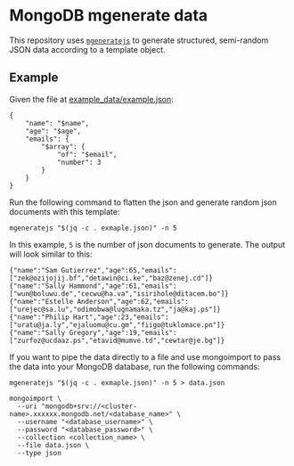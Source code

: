 # MongoDB mgenerate data

This repository uses [`mgeneratejs`](https://github.com/rueckstiess/mgeneratejs) to generate structured, semi-random JSON data according to a template object.

## Example

Given the file at [example_data/example.json](./example_data/example.json):
```
{
    "name": "$name",
    "age": "$age",
    "emails": {
        "$array": {
            "of": "$email",
            "number": 3
        }
    }
}
```

Run the following command to flatten the json and generate random json documents with this template:
```
mgeneratejs "$(jq -c . exmaple.json)" -n 5
```
In this example, `5` is the number of json documents to generate. The output will look similar to this:
```
{"name":"Sam Gutierrez","age":65,"emails":["zek@ozijojij.bf","detawin@ci.ke","baz@zenej.cd"]}
{"name":"Sally Hammond","age":61,"emails":["wun@boluwu.de","cecwu@ha.va","isirihole@ditacem.bo"]}
{"name":"Estelle Anderson","age":62,"emails":["urejec@sa.lu","odimobwa@lugnamaka.tz","ja@kaj.ps"]}
{"name":"Philip Hart","age":23,"emails":["uratu@ja.ly","ejaluomu@cu.gm","fiigo@tuklomace.pn"]}
{"name":"Sally Gregory","age":19,"emails":["zurfoz@ucdaaz.ps","etavid@mumve.td","cewtar@je.bg"]}
```

If you want to pipe the data directly to a file and use mongoimport to pass the data into your MongoDB database, run the following commands:
```
mgeneratejs "$(jq -c . exmaple.json)" -n 5 > data.json
```
```
mongoimport \
  --uri "mongodb+srv://<cluster-name>.xxxxxx.mongodb.net/<database_name>" \
  --username "<database_username>" \
  --password "<database_password>" \
  --collection <collection_name> \
  --file data.json \
  --type json
```